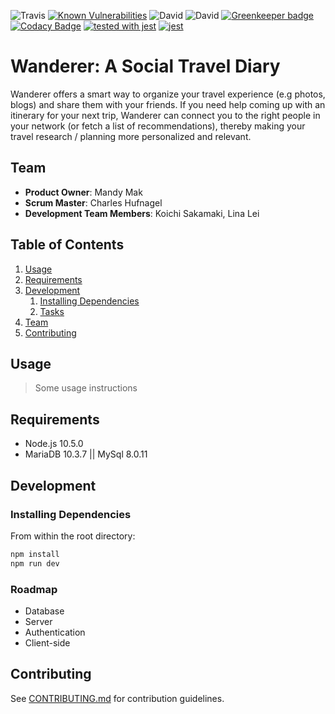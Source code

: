 
![Travis](https://img.shields.io/travis/CoolStuffIncorporated/thesis.svg)
[![Known Vulnerabilities](https://snyk.io/test/github/CoolStuffIncorporated/thesis/badge.svg?targetFile=package.json)](https://snyk.io/test/github/CoolStuffIncorporated/thesis?targetFile=package.json)
![David](https://img.shields.io/david/CoolStuffIncorporated/thesis.svg)
![David](https://img.shields.io/david/dev/CoolStuffIncorporated/thesis.svg)
[![Greenkeeper badge](https://badges.greenkeeper.io/CoolStuffIncorporated/thesis.svg)](https://greenkeeper.io/)
[![Codacy Badge](https://api.codacy.com/project/badge/Grade/392a68b96c844076b2d8c626024eaafa)](https://www.codacy.com/app/chufnagel/thesis?utm_source=github.com&amp;utm_medium=referral&amp;utm_content=CoolStuffIncorporated/thesis&amp;utm_campaign=Badge_Grade)
[![tested with jest](https://img.shields.io/badge/tested_with-jest-99424f.svg)](https://github.com/facebook/jest) [![jest](https://jestjs.io/img/jest-badge.svg)](https://github.com/facebook/jest)

# Wanderer: A Social Travel Diary
Wanderer offers a smart way to organize your travel experience (e.g photos, blogs) and share them with your friends. If you need help coming up with an itinerary for your next trip, Wanderer can connect you to the right people in your network (or fetch a list of recommendations), thereby making your travel research / planning more personalized and relevant. 

## Team

  - __Product Owner__: Mandy Mak
  - __Scrum Master__: Charles Hufnagel
  - __Development Team Members__: Koichi Sakamaki, Lina Lei

## Table of Contents

1. [Usage](#Usage)
1. [Requirements](#requirements)
1. [Development](#development)
    1. [Installing Dependencies](#installing-dependencies)
    1. [Tasks](#tasks)
1. [Team](#team)
1. [Contributing](#contributing)

## Usage

> Some usage instructions

## Requirements
- Node.js 10.5.0
- MariaDB 10.3.7 || MySql 8.0.11

## Development

### Installing Dependencies

From within the root directory:

```sh
npm install
npm run dev
```

### Roadmap

- Database
- Server
- Authentication
- Client-side

## Contributing

See [CONTRIBUTING.md](CONTRIBUTING.md) for contribution guidelines.
